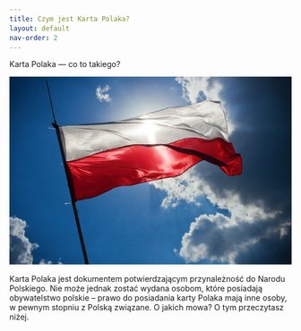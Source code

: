 ```yaml
---
title: Czym jest Karta Polaka?
layout: default
nav-order: 2
---
```


Karta Polaka — co to takiego?

![Biało-czerwona flaga na tle nieba](<flaga na tle nieba.jpg>)

Karta Polaka jest dokumentem potwierdzającym przynależność do Narodu Polskiego. Nie może jednak zostać wydana osobom, które posiadają obywatelstwo polskie – prawo do posiadania karty Polaka mają inne osoby, w pewnym stopniu z Polską związane. O jakich mowa? O tym przeczytasz niżej.

